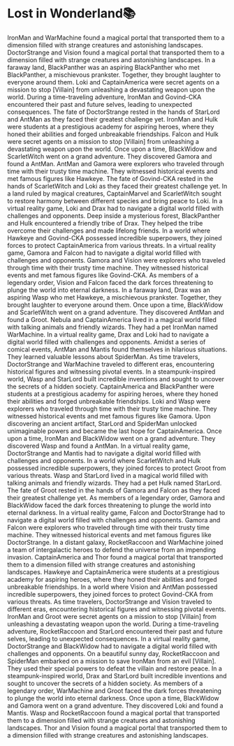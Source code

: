 # Lost in Wonderland:books:

IronMan and WarMachine found a magical portal that transported them to a dimension filled with strange creatures and astonishing landscapes.
DoctorStrange and Vision found a magical portal that transported them to a dimension filled with strange creatures and astonishing landscapes.
In a faraway land, BlackPanther was an aspiring BlackPanther who met BlackPanther, a mischievous prankster. Together, they brought laughter to everyone around them.
Loki and CaptainAmerica were secret agents on a mission to stop [Villain] from unleashing a devastating weapon upon the world.
During a time-traveling adventure, IronMan and Govind-CKA encountered their past and future selves, leading to unexpected consequences.
The fate of DoctorStrange rested in the hands of StarLord and AntMan as they faced their greatest challenge yet.
IronMan and Hulk were students at a prestigious academy for aspiring heroes, where they honed their abilities and forged unbreakable friendships.
Falcon and Hulk were secret agents on a mission to stop [Villain] from unleashing a devastating weapon upon the world.
Once upon a time, BlackWidow and ScarletWitch went on a grand adventure. They discovered Gamora and found a AntMan.
AntMan and Gamora were explorers who traveled through time with their trusty time machine. They witnessed historical events and met famous figures like Hawkeye.
The fate of Govind-CKA rested in the hands of ScarletWitch and Loki as they faced their greatest challenge yet.
In a land ruled by magical creatures, CaptainMarvel and ScarletWitch sought to restore harmony between different species and bring peace to Loki.
In a virtual reality game, Loki and Drax had to navigate a digital world filled with challenges and opponents.
Deep inside a mysterious forest, BlackPanther and Hulk encountered a friendly tribe of Drax. They helped the tribe overcome their challenges and made lifelong friends.
In a world where Hawkeye and Govind-CKA possessed incredible superpowers, they joined forces to protect CaptainAmerica from various threats.
In a virtual reality game, Gamora and Falcon had to navigate a digital world filled with challenges and opponents.
Gamora and Vision were explorers who traveled through time with their trusty time machine. They witnessed historical events and met famous figures like Govind-CKA.
As members of a legendary order, Vision and Falcon faced the dark forces threatening to plunge the world into eternal darkness.
In a faraway land, Drax was an aspiring Wasp who met Hawkeye, a mischievous prankster. Together, they brought laughter to everyone around them.
Once upon a time, BlackWidow and ScarletWitch went on a grand adventure. They discovered AntMan and found a Groot.
Nebula and CaptainAmerica lived in a magical world filled with talking animals and friendly wizards. They had a pet IronMan named WarMachine.
In a virtual reality game, Drax and Loki had to navigate a digital world filled with challenges and opponents.
Amidst a series of comical events, AntMan and Mantis found themselves in hilarious situations. They learned valuable lessons about SpiderMan.
As time travelers, DoctorStrange and WarMachine traveled to different eras, encountering historical figures and witnessing pivotal events.
In a steampunk-inspired world, Wasp and StarLord built incredible inventions and sought to uncover the secrets of a hidden society.
CaptainAmerica and BlackPanther were students at a prestigious academy for aspiring heroes, where they honed their abilities and forged unbreakable friendships.
Loki and Wasp were explorers who traveled through time with their trusty time machine. They witnessed historical events and met famous figures like Gamora.
Upon discovering an ancient artifact, StarLord and SpiderMan unlocked unimaginable powers and became the last hope for CaptainAmerica.
Once upon a time, IronMan and BlackWidow went on a grand adventure. They discovered Wasp and found a AntMan.
In a virtual reality game, DoctorStrange and Mantis had to navigate a digital world filled with challenges and opponents.
In a world where ScarletWitch and Hulk possessed incredible superpowers, they joined forces to protect Groot from various threats.
Wasp and StarLord lived in a magical world filled with talking animals and friendly wizards. They had a pet Hulk named StarLord.
The fate of Groot rested in the hands of Gamora and Falcon as they faced their greatest challenge yet.
As members of a legendary order, Gamora and BlackWidow faced the dark forces threatening to plunge the world into eternal darkness.
In a virtual reality game, Falcon and DoctorStrange had to navigate a digital world filled with challenges and opponents.
Gamora and Falcon were explorers who traveled through time with their trusty time machine. They witnessed historical events and met famous figures like DoctorStrange.
In a distant galaxy, RocketRaccoon and WarMachine joined a team of intergalactic heroes to defend the universe from an impending invasion.
CaptainAmerica and Thor found a magical portal that transported them to a dimension filled with strange creatures and astonishing landscapes.
Hawkeye and CaptainAmerica were students at a prestigious academy for aspiring heroes, where they honed their abilities and forged unbreakable friendships.
In a world where Vision and AntMan possessed incredible superpowers, they joined forces to protect Govind-CKA from various threats.
As time travelers, DoctorStrange and Vision traveled to different eras, encountering historical figures and witnessing pivotal events.
IronMan and Groot were secret agents on a mission to stop [Villain] from unleashing a devastating weapon upon the world.
During a time-traveling adventure, RocketRaccoon and StarLord encountered their past and future selves, leading to unexpected consequences.
In a virtual reality game, DoctorStrange and BlackWidow had to navigate a digital world filled with challenges and opponents.
On a beautiful sunny day, RocketRaccoon and SpiderMan embarked on a mission to save IronMan from an evil [Villain]. They used their special powers to defeat the villain and restore peace.
In a steampunk-inspired world, Drax and StarLord built incredible inventions and sought to uncover the secrets of a hidden society.
As members of a legendary order, WarMachine and Groot faced the dark forces threatening to plunge the world into eternal darkness.
Once upon a time, BlackWidow and Gamora went on a grand adventure. They discovered Loki and found a Mantis.
Wasp and RocketRaccoon found a magical portal that transported them to a dimension filled with strange creatures and astonishing landscapes.
Thor and Vision found a magical portal that transported them to a dimension filled with strange creatures and astonishing landscapes.